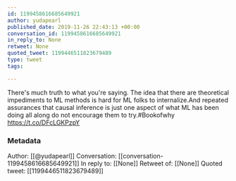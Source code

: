```yaml
---
id: 1199458616685649921
author: yudapearl
published_date: 2019-11-26 22:43:13 +00:00
conversation_id: 1199458616685649921
in_reply_to: None
retweet: None
quoted_tweet: 1199446511823679489
type: tweet
tags:

---
```


There's much truth to what you're saying. The idea
that there are theoretical impediments to ML methods
is hard for ML folks to internalize.And repeated assurances that causal inference is just one aspect of what ML has been doing all along do not encourage them to try.#Bookofwhy https://t.co/DFcLGKPzpY

### Metadata

Author: [[@yudapearl]]
Conversation: [[conversation-1199458616685649921]]
In reply to: [[None]]
Retweet of: [[None]]
Quoted tweet: [[1199446511823679489]]
